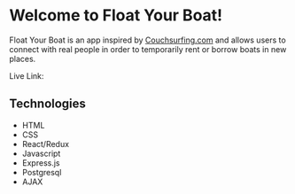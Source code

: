 # Welcome to Float Your Boat! 

Float Your Boat is an app inspired by [Couchsurfing.com](https://www.couchsurfing.com/) and allows users to connect with real people in order to temporarily rent or borrow boats in new places.

Live Link: 

## Technologies
  * HTML
  * CSS
  * React/Redux
  * Javascript
  * Express.js
  * Postgresql
  * AJAX
